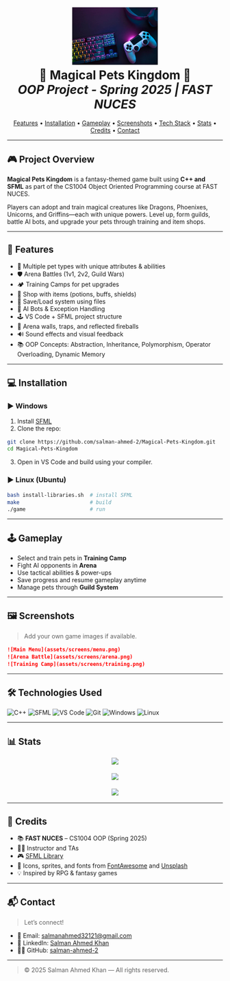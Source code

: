 <h1 align="center">
  <img src="mainpet.jpg" width="200" alt="Salman Ahmed">
  <br>
  <b>🐉 Magical Pets Kingdom 🦄</b>
  <br>
  <i>OOP Project - Spring 2025 | FAST NUCES</i>
</h1>

<p align="center">
  <a href="#features">Features</a> •
  <a href="#installation">Installation</a> •
  <a href="#gameplay">Gameplay</a> •
  <a href="#screenshots">Screenshots</a> •
  <a href="#technologies-used">Tech Stack</a> •
  <a href="#stats">Stats</a> •
  <a href="#credits">Credits</a> •
  <a href="#contact">Contact</a>
</p>

---

## 🎮 Project Overview

**Magical Pets Kingdom** is a fantasy-themed game built using **C++ and SFML** as part of the CS1004 Object Oriented Programming course at FAST NUCES.

Players can adopt and train magical creatures like Dragons, Phoenixes, Unicorns, and Griffins—each with unique powers. Level up, form guilds, battle AI bots, and upgrade your pets through training and item shops.

---

## 🚀 Features

- 🐲 Multiple pet types with unique attributes & abilities
- 🛡️ Arena Battles (1v1, 2v2, Guild Wars)
- 🏕️ Training Camps for pet upgrades
- 🧪 Shop with items (potions, buffs, shields)
- 💾 Save/Load system using files
- 🧠 AI Bots & Exception Handling
- 🕹️ VS Code + SFML project structure
- 🧱 Arena walls, traps, and reflected fireballs
- 🔊 Sound effects and visual feedback
- 📚 OOP Concepts: Abstraction, Inheritance, Polymorphism, Operator Overloading, Dynamic Memory

---

## 💻 Installation

### ▶️ Windows
1. Install [SFML](https://www.sfml-dev.org/download.php)
2. Clone the repo:
```bash
git clone https://github.com/salman-ahmed-2/Magical-Pets-Kingdom.git
cd Magical-Pets-Kingdom
```
3. Open in VS Code and build using your compiler.

### ▶️ Linux (Ubuntu)
```bash
bash install-libraries.sh  # install SFML
make                       # build
./game                     # run
```

---

## 🕹️ Gameplay

- Select and train pets in **Training Camp**
- Fight AI opponents in **Arena**
- Use tactical abilities & power-ups
- Save progress and resume gameplay anytime
- Manage pets through **Guild System**

---

## 🖼️ Screenshots

> Add your own game images if available.

```markdown
![Main Menu](assets/screens/menu.png)
![Arena Battle](assets/screens/arena.png)
![Training Camp](assets/screens/training.png)
```

---

## 🛠️ Technologies Used

![C++](https://img.shields.io/badge/C%2B%2B-00599C?style=flat&logo=c%2B%2B&logoColor=white)
![SFML](https://img.shields.io/badge/SFML-Graphics%20Library-green)
![VS Code](https://img.shields.io/badge/IDE-VSCode-blue)
![Git](https://img.shields.io/badge/Git-VersionControl-red)
![Windows](https://img.shields.io/badge/OS-Windows-lightgrey)
![Linux](https://img.shields.io/badge/OS-Linux-lightgrey)

---

## 📊 Stats

<p align="center">
  <img src="https://github-readme-streak-stats.herokuapp.com/?user=salman-ahmed-2&theme=dark&hide_border=true" />
  <br><br>
  <img src="https://github-readme-stats.vercel.app/api?username=salman-ahmed-2&show_icons=true&theme=dark&hide_border=true" />
  <br><br>
  <img src="https://github-readme-stats.vercel.app/api/top-langs/?username=salman-ahmed-2&layout=compact&theme=dark&hide_border=true" />
</p>

---

## 🙌 Credits

- 📚 **FAST NUCES** – CS1004 OOP (Spring 2025)
- 🧑‍🏫 Instructor and TAs
- 🎮 [SFML Library](https://www.sfml-dev.org/)
- 🎨 Icons, sprites, and fonts from [FontAwesome](https://fontawesome.com/) and [Unsplash](https://unsplash.com/)
- 💡 Inspired by RPG & fantasy games

---

## 📬 Contact

> Let’s connect!

- 📧 Email: [salmanahmed32121@gmail.com](mailto:salmanahmed32121@gmail.com)  
- 💼 LinkedIn: [Salman Ahmed Khan](https://www.linkedin.com/in/salman-ahmed-khan-843240226)  
- 🧑‍💻 GitHub: [salman-ahmed-2](https://github.com/salman-ahmed-2)

---

> © 2025 Salman Ahmed Khan — All rights reserved.
